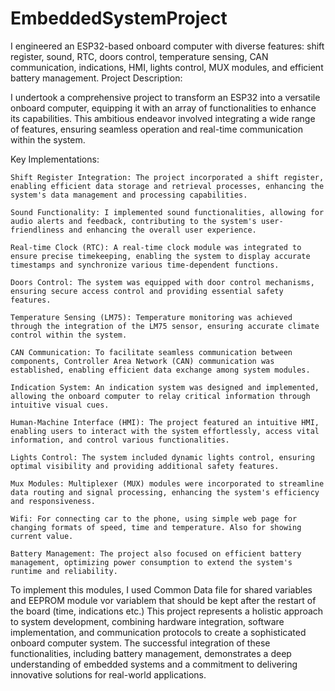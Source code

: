 # EmbeddedSystemProject
I engineered an ESP32-based onboard computer with diverse features: shift register, sound, RTC, doors control, temperature sensing, CAN communication, indications, HMI, lights control, MUX modules, and efficient battery management.
Project Description:

I undertook a comprehensive project to transform an ESP32 into a versatile onboard computer, equipping it with an array of functionalities to enhance its capabilities. This ambitious endeavor involved integrating a wide range of features, ensuring seamless operation and real-time communication within the system.

Key Implementations:

    Shift Register Integration: The project incorporated a shift register, enabling efficient data storage and retrieval processes, enhancing the system's data management and processing capabilities.

    Sound Functionality: I implemented sound functionalities, allowing for audio alerts and feedback, contributing to the system's user-friendliness and enhancing the overall user experience.

    Real-time Clock (RTC): A real-time clock module was integrated to ensure precise timekeeping, enabling the system to display accurate timestamps and synchronize various time-dependent functions.

    Doors Control: The system was equipped with door control mechanisms, ensuring secure access control and providing essential safety features.

    Temperature Sensing (LM75): Temperature monitoring was achieved through the integration of the LM75 sensor, ensuring accurate climate control within the system.

    CAN Communication: To facilitate seamless communication between components, Controller Area Network (CAN) communication was established, enabling efficient data exchange among system modules.

    Indication System: An indication system was designed and implemented, allowing the onboard computer to relay critical information through intuitive visual cues.

    Human-Machine Interface (HMI): The project featured an intuitive HMI, enabling users to interact with the system effortlessly, access vital information, and control various functionalities.

    Lights Control: The system included dynamic lights control, ensuring optimal visibility and providing additional safety features.

    Mux Modules: Multiplexer (MUX) modules were incorporated to streamline data routing and signal processing, enhancing the system's efficiency and responsiveness.

    Wifi: For connecting car to the phone, using simple web page for changing formats of speed, time and temperature. Also for showing current value.

    Battery Management: The project also focused on efficient battery management, optimizing power consumption to extend the system's runtime and reliability.
To implement this modules, I used Common Data file for shared variables and EEPROM module vor variablem that should be kept after the restart of the board (time, indications etc.)
This project represents a holistic approach to system development, combining hardware integration, software implementation, and communication protocols to create a sophisticated onboard computer system. The successful integration of these functionalities, including battery management, demonstrates a deep understanding of embedded systems and a commitment to delivering innovative solutions for real-world applications.
